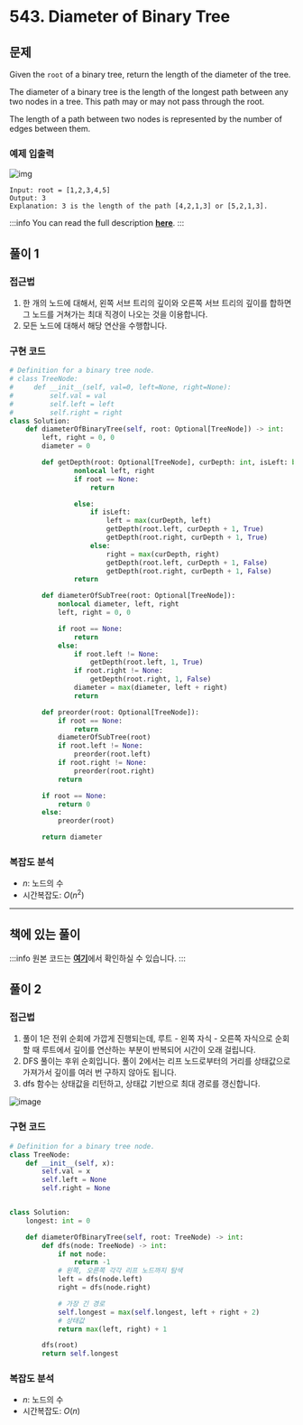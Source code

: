 # 543. Diameter of Binary Tree

## 문제

Given the `root` of a binary tree, return the length of the diameter of the tree.

The diameter of a binary tree is the length of the longest path between any two nodes in a tree. This path may or may not pass through the root.

The length of a path between two nodes is represented by the number of edges between them.

### 예제 입출력

![img](https://assets.leetcode.com/uploads/2021/03/06/diamtree.jpg)

```
Input: root = [1,2,3,4,5]
Output: 3
Explanation: 3 is the length of the path [4,2,1,3] or [5,2,1,3].
```

:::info
You can read the full description [**here**](https://leetcode.com/problems/diameter-of-binary-tree/).
:::

## 풀이 1

### 접근법

1. 한 개의 노드에 대해서, 왼쪽 서브 트리의 깊이와 오른쪽 서브 트리의 깊이를 합하면 그 노드를 거쳐가는 최대 직경이 나오는 것을 이용합니다.
2. 모든 노드에 대해서 해당 연산을 수행합니다.

### 구현 코드

```python
# Definition for a binary tree node.
# class TreeNode:
#     def __init__(self, val=0, left=None, right=None):
#         self.val = val
#         self.left = left
#         self.right = right
class Solution:
    def diameterOfBinaryTree(self, root: Optional[TreeNode]) -> int:
        left, right = 0, 0
        diameter = 0

        def getDepth(root: Optional[TreeNode], curDepth: int, isLeft: bool):
                nonlocal left, right
                if root == None:
                    return

                else:
                    if isLeft:
                        left = max(curDepth, left)
                        getDepth(root.left, curDepth + 1, True)
                        getDepth(root.right, curDepth + 1, True)
                    else:
                        right = max(curDepth, right)
                        getDepth(root.left, curDepth + 1, False)
                        getDepth(root.right, curDepth + 1, False)
                return

        def diameterOfSubTree(root: Optional[TreeNode]):
            nonlocal diameter, left, right
            left, right = 0, 0

            if root == None:
                return
            else:
                if root.left != None:
                    getDepth(root.left, 1, True)
                if root.right != None:
                    getDepth(root.right, 1, False)
                diameter = max(diameter, left + right)
                return

        def preorder(root: Optional[TreeNode]):
            if root == None:
                return
            diameterOfSubTree(root)
            if root.left != None:
                preorder(root.left)
            if root.right != None:
                preorder(root.right)
            return

        if root == None:
            return 0
        else:
            preorder(root)

        return diameter
```

### 복잡도 분석

- $n$: 노드의 수
- 시간복잡도: $O(n^2)$

---

## 책에 있는 풀이

:::info
원본 코드는 [**여기**](https://github.com/onlybooks/algorithm-interview)에서 확인하실 수 있습니다.
:::

## 풀이 2

### 접근법

1. 풀이 1은 전위 순회에 가깝게 진행되는데, 루트 - 왼쪽 자식 - 오른쪽 자식으로 순회할 때 루트에서 깊이를 연산하는 부분이 반복되어 시간이 오래 걸립니다.
2. DFS 풀이는 후위 순회입니다. 풀이 2에서는 리프 노드로부터의 거리를 상태값으로 가져가서 깊이를 여러 번 구하지 않아도 됩니다.
3. dfs 함수는 상태값을 리턴하고, 상태값 기반으로 최대 경로를 갱신합니다.

![image](https://user-images.githubusercontent.com/62752488/216778170-12df4896-5684-43a8-89ef-2044d6a7a8ec.png)

### 구현 코드

```python
# Definition for a binary tree node.
class TreeNode:
    def __init__(self, x):
        self.val = x
        self.left = None
        self.right = None


class Solution:
    longest: int = 0

    def diameterOfBinaryTree(self, root: TreeNode) -> int:
        def dfs(node: TreeNode) -> int:
            if not node:
                return -1
            # 왼쪽, 오른쪽 각각 리프 노드까지 탐색
            left = dfs(node.left)
            right = dfs(node.right)

            # 가장 긴 경로
            self.longest = max(self.longest, left + right + 2)
            # 상태값
            return max(left, right) + 1

        dfs(root)
        return self.longest
```

### 복잡도 분석

- $n$: 노드의 수
- 시간복잡도: $O(n)$
